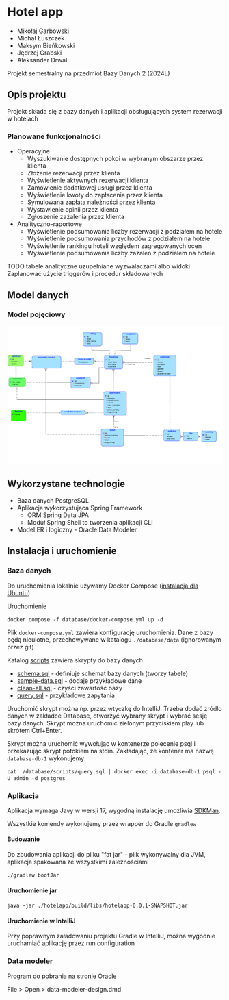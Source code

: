 # Hotel app
* Mikołaj Garbowski
* Michał Łuszczek
* Maksym Bieńkowski
* Jędrzej Grabski
* Aleksander Drwal

Projekt semestralny na przedmiot Bazy Danych 2 (2024L)

## Opis projektu
Projekt składa się z bazy danych i aplikacji obsługujących system rezerwacji w hotelach

### Planowane funkcjonalności
* Operacyjne
    * Wyszukiwanie dostępnych pokoi w wybranym obszarze przez klienta
    * Złożenie rezerwacji przez klienta
    * Wyświetlenie aktywnych rezerwacji klienta
    * Zamówienie dodatkowej usługi przez klienta
    * Wyświetlenie kwoty do zapłacenia przez klienta
    * Symulowana zapłata należności przez klienta
    * Wystawienie opinii przez klienta
    * Zgłoszenie zażalenia przez klienta
* Analityczno-raportowe
    * Wyświetlenie podsumowania liczby rezerwacji z podziałem na hotele
    * Wyświetlenie podsumowania przychodów z podziałem na hotele
    * Wyświetlenie rankingu hoteli względem zagregowanych ocen
    * Wyświetlenie podsumowania liczby zażaleń z podziałem na hotele

TODO tabele analityczne uzupełniane wyzwalaczami albo widoki
Zaplanować użycie triggerów i procedur składowanych

## Model danych

### Model pojęciowy
![Diagram związków encji](./docs/er-diagram-2.png)

## Wykorzystane technologie
* Baza danych PostgreSQL
* Aplikacja wykorzystująca Spring Framework
  * ORM Spring Data JPA
  * Moduł Spring Shell to tworzenia aplikacji CLI
* Model ER i logiczny - Oracle Data Modeler

## Instalacja i uruchomienie

### Baza danych
Do uruchomienia lokalnie używamy Docker Compose ([instalacja dla Ubuntu](https://docs.docker.com/engine/install/ubuntu/))

Uruchomienie
```shell
docker compose -f database/docker-compose.yml up -d
```

Plik `docker-compose.yml` zawiera konfigurację uruchomienia. Dane z bazy będą nieulotne, przechowywane w katalogu 
`./database/data` (ignorowanym przez git)

Katalog [scripts](./database/scripts) zawiera skrypty do bazy danych
* [schema.sql](./database/scripts/schema.sql) - definiuje schemat bazy danych (tworzy tabele)
* [sample-data.sql](./database/scripts/sample-data.sql) - dodaje przykładowe dane
* [clean-all.sql](./database/scripts/clean-all.sql) - czyści zawartość bazy
* [query.sql](./database/scripts/query.sql) - przykładowe zapytania

Uruchomić skrypt można np. przez wtyczkę do IntelliJ. Trzeba dodać źródło danych w zakładce Database,
otworzyć wybrany skrypt i wybrać sesję bazy danych. Skrypt można uruchomić zielonym przyciskiem play lub skrótem Ctrl+Enter.

Skrypt można uruchomić wywołując w kontenerze polecenie psql i przekazując skrypt potokiem na stdin.
Zakładając, że kontener ma nazwę `database-db-1` wykonujemy:

```shell
cat ./database/scripts/query.sql | docker exec -i database-db-1 psql -U admin -d postgres
```


### Aplikacja
Aplikacja wymaga Javy w wersji 17, wygodną instalację umożliwia [SDKMan](https://sdkman.io/).

Wszystkie komendy wykonujemy przez wrapper do Gradle `gradlew`

#### Budowanie
Do zbudowania aplikacji do pliku "fat jar" - plik wykonywalny dla JVM, aplikacja spakowana ze wszystkimi zależnościami

```shell
./gradlew bootJar
```

#### Uruchomienie jar
```shell
java -jar ./hotelapp/build/libs/hotelapp-0.0.1-SNAPSHOT.jar
```

#### Uruchomienie w IntelliJ
Przy poprawnym załadowaniu projektu Gradle w IntelliJ, można wygodnie uruchamiać aplikację przez run configuration

### Data modeler
Program do pobrania na stronie [Oracle](https://www.oracle.com/database/sqldeveloper/technologies/sql-data-modeler/download/)

File > Open > data-modeler-design.dmd
